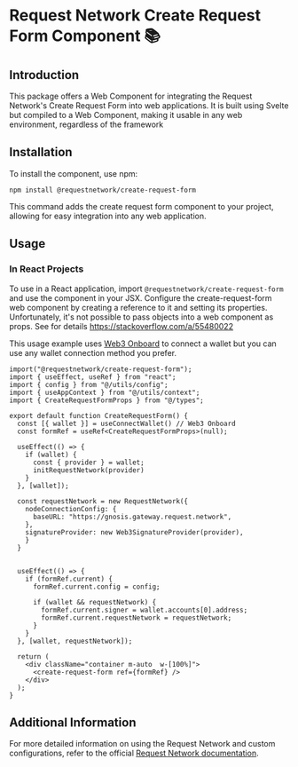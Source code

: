 # Request Network Create Request Form Component 📚

## Introduction

This package offers a Web Component for integrating the Request Network's Create Request Form into web applications. It is built using Svelte but compiled to a Web Component, making it usable in any web environment, regardless of the framework

## Installation

To install the component, use npm:

```console
npm install @requestnetwork/create-request-form
```

This command adds the create request form component to your project, allowing for easy integration into any web application.

## Usage

### In React Projects

To use in a React application, import `@requestnetwork/create-request-form` and
use the component in your JSX. Configure the create-request-form web component
by creating a reference to it and setting its properties. Unfortunately, it's
not possible to pass objects into a web component as props. See for details
https://stackoverflow.com/a/55480022

This usage example uses [Web3 Onboard](https://onboard.blocknative.com/) to
connect a wallet but you can use any wallet connection method you prefer.

```tsx
import("@requestnetwork/create-request-form");
import { useEffect, useRef } from "react";
import { config } from "@/utils/config";
import { useAppContext } from "@/utils/context";
import { CreateRequestFormProps } from "@/types";

export default function CreateRequestForm() {
  const [{ wallet }] = useConnectWallet() // Web3 Onboard
  const formRef = useRef<CreateRequestFormProps>(null);

  useEffect(() => {
    if (wallet) {
      const { provider } = wallet;
      initRequestNetwork(provider)
    }
  }, [wallet]);

  const requestNetwork = new RequestNetwork({
    nodeConnectionConfig: {
      baseURL: "https://gnosis.gateway.request.network",
    },
    signatureProvider: new Web3SignatureProvider(provider),
    }
  }

  
  useEffect(() => {
    if (formRef.current) {
      formRef.current.config = config;

      if (wallet && requestNetwork) {
        formRef.current.signer = wallet.accounts[0].address;
        formRef.current.requestNetwork = requestNetwork;
      }
    }
  }, [wallet, requestNetwork]);

  return (
    <div className="container m-auto  w-[100%]">
      <create-request-form ref={formRef} />
    </div>
  );
}
```

## Additional Information

For more detailed information on using the Request Network and custom configurations, refer to the official [Request Network documentation](https://docs.request.network/).
